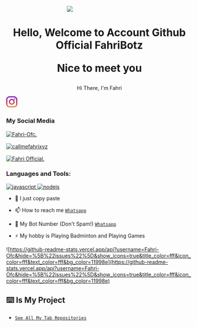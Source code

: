 <p align="center">

<img src="https://telegra.ph/file/bfdd08cf87f9a01927688.jpg" width="35%" style="margin-left: auto;margin-right: auto;display: block;">
</p>

<h1 align='center'>Hello, Welcome to Account Github Official FahriBotz

Nice to meet you</h1>

<p align='center'>Hi There, I'm Fahri</p>

<p align='center'>

<a href="https://instagram.com/callmefahrixyz"><img height="30" src="https://github.com/ArugaZ/ArugaZ/blob/main/images/instagram.svg?raw=true"></a>&nbsp;&nbsp;

</p>

<h3 align="left">My Social Media  </h3>

<p align="left">

<a href="https://www.facebook.com/taufiks.hidayats.10" target="blank"><img align="center" src="https://cdn.jsdelivr.net/npm/simple-icons@3.0.1/icons/facebook.svg" alt="Fahri-Ofc." height="30" width="40" /></a>

<a href="https://instagram.com/callmefahrixyz" target="blank"><img align="center" src="https://cdn.jsdelivr.net/npm/simple-icons@3.0.1/icons/instagram.svg" alt="callmefahrixyz" height="30" width="40" /></a>

<a href="https://wa.me/6285772674695" target="blank"><img align="center" src="https://cdn.jsdelivr.net/npm/simple-icons@3.0.1/icons/whatsapp.svg" alt="Fahri Official." height="30" width="40" /></a>


</p>

<h3 align="left">Languages and Tools:</h3>

<p align="left"> <a href="https://developer.mozilla.org/en-US/docs/Web/JavaScript" target="_blank"> <img src="https://img.shields.io/badge/-JavaScript-black?style=flat-square&logo=javascript" alt="javascript" width="40" height="40"/> </a> <a href="https://nodejs.org" target="_blank"> <img src="https://img.shields.io/badge/-Node.js-black?style=flat-square&logo=Node.js" alt="nodejs" width="40" height="40"/> </a> </p>

- 🤝 I just copy paste

- 📫 How to reach me  [`Whatsapp`](https://wa.me/6285772674695?text=halo+bang)

- 🤖 My Bot Number (Don't Spam!) [`Whatsapp`](https://wa.me/6288905703349?text=menu)

- ⚡ My hobby is Playing Badminton and Playing Games

![https://github-readme-stats.vercel.app/api?username=Fahri-Ofc&hide=%5B%22issues%22%5D&show_icons=true&title_color=fff&icon_color=fff&text_color=fff&bg_color=11998e](https://github-readme-stats.vercel.app/api?username=Fahri-Ofc&hide=%5B%22issues%22%5D&show_icons=true&title_color=fff&icon_color=fff&text_color=fff&bg_color=11998e)

## ⌨️ Is My Project
* [`See All My Tab Repositories`](https://github.com/Fahri-Ofc?tab=repositories)
